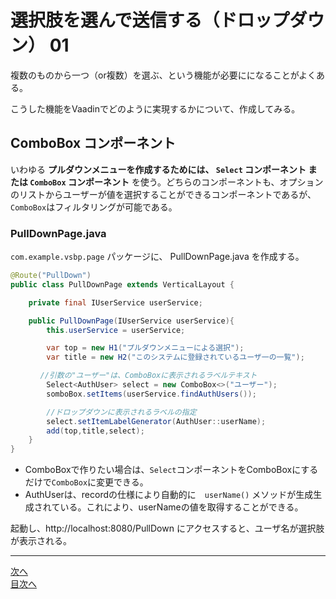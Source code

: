 # 選択肢を選んで送信する（ドロップダウン） 01

複数のものから一つ（or複数）を選ぶ、という機能が必要にになることがよくある。

こうした機能をVaadinでどのように実現するかについて、作成してみる。

## ComboBox コンポーネント

いわゆる **プルダウンメニューを作成するためには、 `Select` コンポーネント または `ComboBox` コンポーネント** を使う。どちらのコンポーネントも、オプションのリストからユーザーが値を選択することができるコンポーネントであるが、`ComboBox`はフィルタリングが可能である。

### PullDownPage.java

`com.example.vsbp.page` パッケージに、 PullDownPage.java を作成する。


```java
@Route("PullDown")
public class PullDownPage extends VerticalLayout {

    private final IUserService userService;

    public PullDownPage(IUserService userService){
        this.userService = userService;

        var top = new H1("プルダウンメニューによる選択");
        var title = new H2("このシステムに登録されているユーザ一の一覧");

　　　　//引数の"ユーザー"は、ComboBoxに表示されるラベルテキスト
        Select<AuthUser> select = new ComboBox<>("ユーザー");
        somboBox.setItems(userService.findAuthUsers());

        //ドロップダウンに表示されるラベルの指定
        select.setItemLabelGenerator(AuthUser::userName);
        add(top,title,select);
    }
}
```

- ComboBoxで作りたい場合は、`Select`コンポーネントをComboBoxにするだけで`ComboBox`に変更できる。
- AuthUserは、recordの仕様により自動的に　`userName()` メソッドが生成生成されている。これにより、userNameの値を取得することができる。

起動し、http://localhost:8080/PullDown にアクセスすると、ユーザ名が選択肢が表示される。


----

[次へ](02)<br>
[目次へ](..) 
